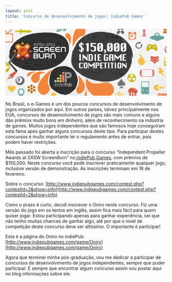 ```yaml
---
layout: post
title: 'Concurso de desenvolvimento de jogos: indiePub Games'
---
```


![Independent Propeller Awards at SXSW ScreenBurn](../content/images/2011/01/indiepubcontest.jpg "Independent Propeller Awards at SXSW ScreenBurn")

No Brasil, o e-Games é um dos poucos concursos de desenvolvimento de jogos organizados por aqui. Em outros países, talvez principalmente nos EUA, concursos de desenvolvimento de jogos são mais comuns e alguns dão prêmios muito bons em dinheiro, além de reconhecimento na indústria de games. Muitos jogos independentes que são famosos hoje conseguiram esta fama após ganhar alguns concursos deste tipo. Para participar destes concursos é muito importante ler o regulamento antes de entrar, pois podem haver restrições.

Mês passado foi aberta a inscrição para o concurso “Independent Propeller Awards at SXSW ScreenBurn” no[ indiePub Games](http://www.indiepubgames.com "indiePub"), com prêmios de $150,000. Neste concurso você pode inscrever praticamente qualquer jogo, inclusive versão de demonstração. As inscrições terminam em 18 de fevereiro.

Sobre o concurso: [http://www.indiepubgames.com/contest.php?contestId=2&show=info](http://www.indiepubgames.com/contest.php?contestId=2&show=info)

Como o prazo é curto, decidi inscrever o Oniro neste concurso. Fiz uma versão do jogo em os textos em inglês, assim fica mais fácil para quem quiser jogar. Estou participando apenas para ganhar experiência, sei que não tenho muitas chances de ganhar algo, até por que o nível de competição deste concurso deve ser altíssimo. O importante é participar!

Esta é a página do Oniro no indiePub: [http://www.indiepubgames.com/game/Oniro](http://www.indiepubgames.com/game/Oniro)

Agora que terminei minha pós-graduação, vou me dedicar a participar de concursos de desenvolvimento de jogos independentes, sempre que puder participar. E sempre que encontrar algum concurso assim vou postar aqui no blog informações sobre ele.
